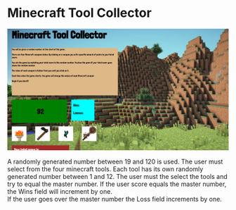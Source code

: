 # Minecraft Tool Collector

<img src="assets/images/minecraft_tool_collector.png">

A randomly generated number between 19 and 120 is used.  The user must select from the 
four minecraft tools.  Each tool has its own randomly generated number between 1
and 12.  The user must the select the tools and try to equal the master number.  If the
user score equals the master number, the Wins field will increment by one.  
If the user goes over the master number the Loss field increments by one.
